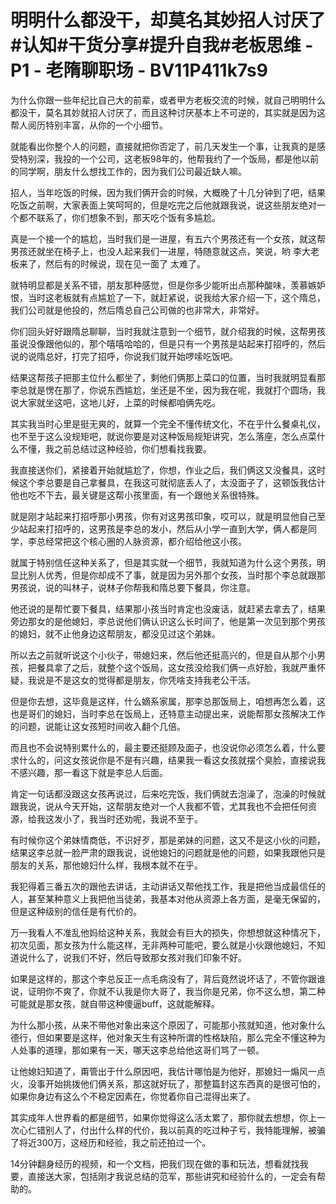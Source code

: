 # 明明什么都没干，却莫名其妙招人讨厌了#认知#干货分享#提升自我#老板思维 - P1 - 老隋聊职场 - BV11P411k7s9

为什么你跟一些年纪比自己大的前辈，或者甲方老板交流的时候，就自己明明什么都没干，莫名其妙就招人讨厌了，而且这种讨厌基本上不可逆的，其实就是因为这帮人阅历特别丰富，从你的一个小细节。

就能看出你整个人的问题，直接就把你否定了，前几天发生一个事，让我真的是感受特别深，我投的一个公司，这老板98年的，他帮我约了一个饭局，都是他以前的同学啊，朋友什么想找工作的，因为我们公司最近缺人嘛。

招人，当年吃饭的时候，因为我们俩开会的时候，大概晚了十几分钟到了吧，结果吃饭之前啊，大家表面上笑呵呵的，但是吃完之后他就跟我说，说这些朋友绝对一个都不联系了，你们想象不到，那天吃个饭有多尴尬。

真是一个接一个的尴尬，当时我们是一进屋，有五六个男孩还有一个女孩，就这帮男孩还就坐在椅子上，也没人起来我们一进屋，特随意就这点，笑说，哟 李大老板来了，然后有的时候说，现在见一面了 太难了。

就特明显都是关系不错，朋友那种感觉，但是你多少能听出点那种酸味，羡慕嫉妒恨，当时这老板就有点尴尬了一下，就赶紧说，说我给大家介绍一下，这个隋总，我们公司就是他投的，然后隋总自己公司做的也非常大，非常好。

你们回头好好跟隋总聊聊，当时我就注意到一个细节，就介绍我的时候，这帮男孩虽说没像跟他似的，那个嘻嘻哈哈的，但是只有一个男孩是站起来打招呼的，然后说的说隋总好，打完了招呼，你说我们就开始啰嗦吃饭吧。

结果这帮孩子把那主位什么都坐了，剩他们俩那上菜口的位置，当时我就明显看那李总就是愣在那了，你说东西尴尬，坐还是不坐，因为我在呢，我就打个圆场，我说大家就坐这吧，这地儿好，上菜的时候都咱俩先吃。

其实我当时心里是挺无爽的，就算一个完全不懂传统文化，不在乎什么餐桌礼仪，也不至于这么没规矩吧，就说你要是对这种饭局规矩讲究，怎么落座，怎么点菜什么不懂，我之前总结过这种经验，你们想看找我要。

我直接送你们，紧接着开始就尴尬了，你想，作业之后，我们俩这又没餐具，这时候这个李总要是自己拿餐具，在我这可就彻底丢人了，太没面子了，这顿饭我估计他也吃不下去，最关键是这帮小孩里面，有一个跟他关系很特殊。

就是刚才站起来打招呼那小男孩，你有对这男孩印象，哎可以，就是明显他自己至少站起来打招呼的，这男孩是李总的发小，然后从小学一直到大学，俩人都是同学，李总经常把这个核心圈的人脉资源，都介绍给他这小孩。

就属于特别信任这种关系了，但是其实就一个细节，我就知道为什么这个男孩，明显比别人优秀，但是你却成不了事，就是因为另外那个女孩，当时那个李总就跟那男孩说，说的叫林子，说林子你帮我和隋总要下餐具，你注意。

他还说的是帮忙要下餐具，结果那小孩当时肯定也没废话，就赶紧去拿去了，结果旁边那女的是他媳妇，李总说他们俩认识这么长时间了，他是第一次见到那个男孩的媳妇，就不止他身边这帮朋友，都没见过这个弟妹。

所以去之前就听说这个小伙子，带媳妇来，然后他还挺高兴的，但是自从那个小男孩，把餐具拿了之后，就整个这个饭局，这女孩没给我们俩一点好脸，我就严重怀疑，我说是不是这女的觉得都是朋友，你凭啥支持我老公干活。

但是你去想，这毕竟是这样，什么嫡系家属，那李总那饭局上，咱想再怎么着，这也是哥们的媳妇，当时李总在饭局上，还特意主动提出来，说能帮那女孩解决工作的问题，说能让这女孩短时间收入翻个几倍。

而且也不会说特别累什么的，最主要还挺顾及面子，也没说你必须怎么着，什么要求什么的，问这女孩说你是不是有兴趣，结果我一看这女孩就摆个臭脸，直接说我不感兴趣，那一看这下就是李总人后面。

肯定一句话都没跟这女孩再说过，后来吃完饭，我们俩就去泡澡了，泡澡的时候就跟我说，说从今天开始，这帮朋友绝对一个人我都不管，尤其我也不会把任何资源，给我这发小了，我当时还劝呢，我说不至于。

有时候你这个弟妹情商低，不识好歹，那是弟妹的问题，这又不是这小伙的问题，结果这李总就一脸严肃的跟我说，说他媳妇的问题就是他的问题，如果我跟他只是朋友的关系，那他媳妇什么样，我根本就不在乎。

我犯得着三番五次的跟他去讲话，主动讲话又帮他找工作，我是把他当成最信任的人，甚至某种意义上我把他当徒弟，我基本对他从资源上各方面，是毫无保留的，但是这种级别的信任是有代价的。

万一我看人不准乱他妈给这种关系，我就会有巨大的损失，你想想就这种情况下，初次见面，那女孩为什么能这样，无非两种可能吧，要么就是小伙跟他媳妇，不知道说什么了，说我们不好，然后导致那女孩对我们印象不好。

如果是这样的，那这个李总反正一点毛病没有了，背后竟然说坏话了，不管你跟谁说，证明你不爽了，你就不认我是你大哥了，我当你是兄弟，你不这么想，第二种可能就是那女孩，就自带这种傻逼buff，这就能解释。

为什么那小孩，从来不带他对象出来这个原因了，可能那小孩就知道，他对象什么德行，但如果要是这样，他对象天生有这种所谓的性格缺陷，那么完全不懂这种为人处事的道理，那如果有一天，哪天这李总给他这哥们骂了一顿。

让他媳妇知道了，甭管出于什么原因吧，我估计哪怕是为他好，那媳妇一煽风一点火，没事开始挑拨他们俩关系，那这就好玩了，那整篇封这东西真的是很可怕的，如果你身边有这么个不稳定因素在，你觉着你自己混得出来了。

其实成年人世界看的都是细节，如果你觉得这么活太累了，那你就去想想，你上一次心仁错别人了，付出什么样的代价，我以前真的吃过种子亏，我特能理解，被骗了将近300万，这经历和经验，我之前还拍过一个。

14分钟翻身经历的视频，和一个文档，把我们现在做的事和玩法，想看就找我要，直接送大家，包括刚才我说总结的范军，那些讲究和经验什么的，一定会有帮助的。

